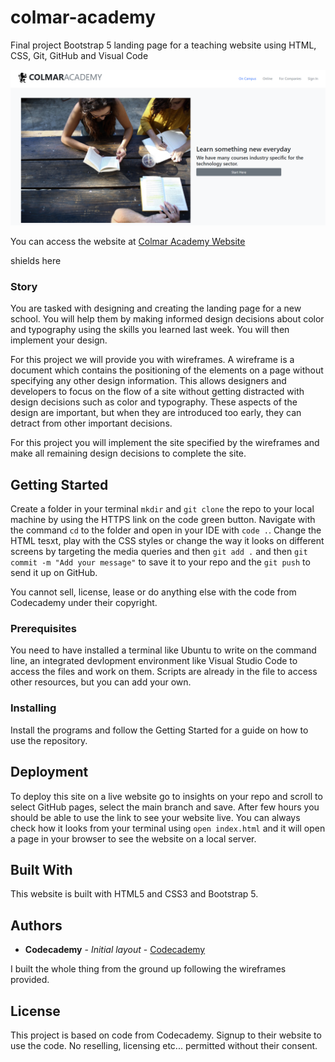 # colmar-academy
Final project Bootstrap 5 landing page for a teaching website using HTML, CSS, Git, GitHub and Visual Code 

![Colmar Academy hero Section](/assets/images/colmarHeader.png)

You can access the website at [Colmar Academy Website](https://gghigi.github.io/colmar-academy/)

shields here

### Story

You are tasked with designing and creating the landing page for a new school. You will help them by making informed design decisions about color and typography using the skills you learned last week. You will then implement your design.

For this project we will provide you with wireframes. A wireframe is a document which contains the positioning of the elements on a page without specifying any other design information. This allows designers and developers to focus on the flow of a site without getting distracted with design decisions such as color and typography. These aspects of the design are important, but when they are introduced too early, they can detract from other important decisions.

For this project you will implement the site specified by the wireframes and make all remaining design decisions to complete the site.


## Getting Started

Create a folder in your terminal `mkdir` and `git clone` the repo to your local machine by using the HTTPS link on the code green button. Navigate with the command `cd` to the folder and open in your IDE with `code .`. Change the HTML tesxt, play with the CSS styles or change the way it looks on different screens by targeting the media queries and then `git add .` and then `git commit -m "Add your message"` to save it to your repo and the `git push` to send it up on GitHub. 

You cannot sell, license, lease or do anything else with the code from Codecademy under their copyright.

### Prerequisites

You need to have installed a terminal like Ubuntu to write on the command line, an integrated devlopment environment like Visual Studio Code to access the files and work on them. Scripts are already in the file to access other resources, but you can add your own.


### Installing

Install the programs and follow the Getting Started for a guide on how to use the repository.

## Deployment

To deploy this site on a live website go to insights on your repo and scroll to select GitHub pages, select the main branch and save. After few hours you should be able to use the link to see your website live. You can always check how it looks from your terminal using `open index.html` and it will open a page in your browser to see the website on a local server.

## Built With

This website is built with HTML5 and CSS3 and Bootstrap 5.

## Authors

* **Codecademy** - *Initial layout* - [Codecademy](https://www.codecademy.com/)

I built the whole thing from the ground up following the wireframes provided.

## License

This project is based on code from Codecademy. Signup to their website to use the code. No reselling, licensing etc... permitted without their consent.

